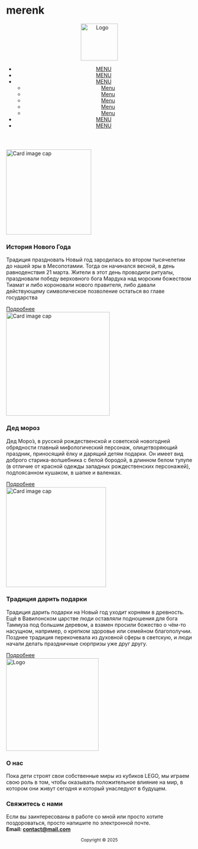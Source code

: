 # merenk
<!DOCTYPE html>
<header>
    <img src="https://pro-color.ru/wa-data/public/shop/products/12/15/11512/images/36695/36695.970.jpg" width="100" draggable="false" alt="Logo">
  <link rel="stylesheet" href="style.css.css">
  <nav id="menu1">
    <ul>
 		<li><a href="#m1">MENU</a></li>
        <li><a href="#m2">MENU</a></li>
 		<li><a href="#m3">MENU</a>
 			<ul>
                <li><a href="#m3_1">Menu</a></li>
                <li><a href="#m3_2">Menu</a></li>
                <li><a href="#m3_3">Menu</a></li>
                <li><a href="#m3_4">Menu</a></li>
                <li><a href="#m3_5">Menu</a></li>
 			</ul>
 		</li>
 		<li><a href="#m4">MENU</a></li>
 		<li><a href="#m5">MENU</a></li>
    </ul>
</nav>
</header>

<main>
  <div class="pos">
    <div class="post">
      <img height="230" src="https://cdn.culture.ru/images/f4842c24-ba14-5343-b1df-e58a3feb626c" alt="Card image cap">
      <div>
        <h3>История Нового Года</h3>
        <p>
         Традиция праздновать Новый год зародилась во втором тысячелетии до нашей эры в Месопотамии. Тогда он начинался весной, в день равноденствия 21 марта.  Жители в этот день проводили ритуалы, праздновали победу верховного бога Мардука над морским божеством Тиамат и либо короновали нового правителя, либо давали действующему символическое позволение остаться во главе государства
        </p>
        <a href="#">Подробнее</a>
      </div>
    </div>
    <div class="post">
      <img height="280" src="https://cdn.culture.ru/images/e5db0196-a41d-53b7-80ef-4cf691a4049d" alt="Card image cap">
      <div>
        <h3>Дед мороз</h3>
        <p>
          Дед Моро́з, в русской рождественской и советской новогодней обрядности главный мифологический персонаж, олицетворяющий праздник, приносящий ёлку и дарящий детям подарки. Он имеет вид доброго старика-волшебника c белой бородой, в длинном белом тулупе (в отличие от красной одежды западных рождественских персонажей), подпоясанном кушаком, в шапке и валенках.
        </p>
        <a href="#">Подробнее</a>
      </div>
    </div>
    <div class="post">
      <img height="270" src="https://brest.1prof.by/file/2023/12/podarki_ng4.jpg" alt="Card image cap">
      <div>
        <h3>Традиция дарить подарки</h3>
        <p>
          Традиция дарить подарки на Новый год уходит корнями в древность. Ещё в Вавилонском царстве люди оставляли подношения для бога Таммуза под большим деревом, а взамен просили божество о чём-то насущном, например, о крепком здоровье или семейном благополучии. Позднее традиция перекочевала из духовной сферы в светскую, и люди начали делать праздничные сюрпризы уже друг другу.
        </p>
        <a href="#">Подробнее</a>
      </div>
    </div>
  </div>
</main>
<footer>
  <div>
    <div>
      <div>
        <img src="https://pro-color.ru/wa-data/public/shop/products/12/15/11512/images/36695/36695.970.jpg" alt="Logo" width="250">
      </div>
      <div class="footer-columns">
        <div class="footer-column">
          <h3>О нас</h3>
          <p>
            Пока дети строят свои собственные миры из кубиков LEGO, мы играем свою роль в том, чтобы оказывать положительное влияние на мир, в котором они живут сегодня и который унаследуют в будущем.
          </p>
        </div>
        <div class="footer-column">
          <h3>Свяжитесь с нами</h3>
          <p>
            Если вы заинтересованы в работе со мной или просто хотите поздороваться, просто напишите по электронной почте.
            <br><strong>Email: <a href="#">contact@mail.com</a></strong>
          </p>
        </div>
      </div>
    </div>
    <center>
      <small>Copyright &copy; 2025</small>
    </center>
  </div>
</footer>
